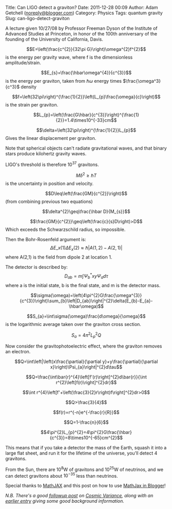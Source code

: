Title: Can LIGO detect a graviton?
Date: 2011-12-28 00:09
Author: Adam Getchell (noreply@blogger.com)
Category: Physics
Tags: quantum gravity
Slug: can-ligo-detect-graviton

A lecture given 10/27/08 by Professor Freeman Dyson of the Institute of
Advanced Studies at Princeton, in honor of the 100th anniversary of the
founding of the University of California, Davis.  

$$E=\left(\frac{c^{2}}{32\pi G}\right)\omega^{2}f^{2}$$
is the energy per gravity wave, where f is the dimensionless
amplitude/strain.  

$$E_{s}=\frac{\hbar\omega^{4}}{c^{3}}$$
is the energy per graviton, taken from $\hbar\omega$ energy times
$\frac{\omega^3}{c^3}$ density  

$$f=\left(32\pi\right)^{\frac{1}{2}}\left(L_{p}\frac{\omega}{c}\right)$$
is the strain per graviton.  

$$L_{p}=\left(\frac{G\hbar}{c^{3}}\right)^{\frac{1}{2}}=1.4\times10^{-33}cm$$

$$\delta=\left(32\pi\right)^{\frac{1}{2}}L_{p}$$
Gives the linear displacement per graviton.  

Note that spherical objects can't radiate gravitational waves, and that
binary stars produce kilohertz gravity waves.  

LIGO's threshold is therefore $10^{37}$ gravitons.  

$$M\delta^{2}\geq\hbar T$$
is the uncertainty in position and velocity.  

$$D\leq\left(\frac{GM}{c^{2}}\right)$$
(from combining previous two equations)  

$$\delta^{2}\geq\frac{\hbar D}{M_{s}}$$

$$\frac{GM}{c^{2}}\geq\left(\frac{c}{s}D\right)>D$$
Which exceeds the Schwarzschild radius, so impossible.  

Then the Bohr-Rosenfeld argument is:  
$$\Delta E\_{x}(1)\Delta E_{x}(2)\approx\hbar\left|A(1,2)-A(2,1)\right|$$
where A(2,1) is the field from dipole 2 at location 1.  

The detector is described by:  
$$D_{ab}=m\int\Psi_{b}^{*}xy\Psi_{a}d\tau$$
where a is the initial state, b is the final state, and m is the detector mass.  

$$\sigma(\omega)=\left(4\pi^{2}G\frac{\omega^{3}}{c^{3}}\right)\sum_{b}\left|D_{ab}\right|^{2}\delta(E_{b}-E_{a}-\hbar\omega)$$

$$S_{a}=\int\sigma(\omega)\frac{d\omega}{\omega}$$
is the logarithmic average taken over the graviton cross section.  

$$S_{a}=4\pi^{2}L_{p}^{2}Q$$

Now consider the gravitophotoelectric effect, where the graviton removes
an electron.  

$$Q=\int\left|\left(x\frac{\partial}{\partial
y}+y\frac{\partial}{\partial
x}\right)\Psi_{a}\right|^{2}d\tau$$  

$$Q=\frac{\int\bar{r}^{4}\left[f'(r)\right]^{2}d\bar{r}}{\int
r^{2}\left[f(r)\right]^{2}dr}$$

$$\int
r^{4}\left[f'+\left(\frac{3}{2}r\right)f\right]^{2}dr>0$$

$$Q>\frac{3}{4}$$

$$f(r)=r^{-n}e^{-\frac{r}{R}}$$

$$Q=1-\frac{n}{6}$$

$$4\pi^{2}L_{p}^{2}=4\pi^{2}G\frac{\hbar}{c^{3}}=8\times10^{-65}cm^{2}$$ 

This means that if you take a detector the mass of the Earth, squash it
into a large flat sheet, and run it for the lifetime of the universe,
you'll detect 4 gravitons.  

From the Sun, there are $10^{8}$W of gravitons and $10^{25}$W of
neutrinos, and we can detect gravitons about $10^{-35}$ less than
neutrinos.  

Special thanks to
[MathJAX](http://www.mathjax.org/) and this post on how to use [MathJax
in
Blogger](http://irrep.blogspot.com/2011/07/mathjax-in-blogger-ii.html)!</span>  


*N.B. There's a good [followup
post](http://blogs.discovermagazine.com/cosmicvariance/2009/07/05/catching-the-waves/)
on [Cosmic Variance](http://blogs.discovermagazine.com/cosmicvariance/),
along with an [earlier
entry](http://blogs.discovermagazine.com/cosmicvariance/2007/04/25/the-difficult-childhood-of-gravitational-waves/)
giving some good background information.*
